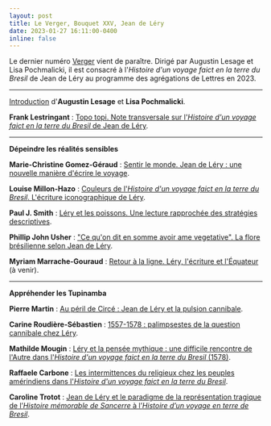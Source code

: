 ```yaml
---
layout: post
title: Le Verger, Bouquet XXV, Jean de Léry
date: 2023-01-27 16:11:00-0400
inline: false
---
```


Le dernier numéro [Verger](http://cornucopia16.com/blog/2023/01/06/bouquet-xxv-lhistoire-dun-voyage-faict-en-la-terre-du-bresil-de-jean-de-lery/) vient de paraître. Dirigé par Augustin Lesage et Lisa Pochmalicki, il est consacré à l'_Histoire d'un voyage faict en la terre du Bresil_ de Jean de Léry au programme des agrégations de Lettres en 2023.

***

[Introduction](http://cornucopia16.com/?p=11156) d'**Augustin Lesage** et **Lisa Pochmalicki**.

**Frank Lestringant** : [Topo topi. Note transversale sur l'*Histoire d'un voyage faict en la terre du Bresil* de Jean de Léry](http://cornucopia16.com/?p=11160).

***

**Dépeindre les réalités sensibles**

**Marie-Christine Gomez-Géraud** : [Sentir le monde. Jean de Léry : une nouvelle manière d'écrire le voyage](http://cornucopia16.com/blog/2022/12/13/marie-christine-gomez-geraud-sentir-le-monde-jean-de-lery-une-nouvelle-maniere-decrire-le-voyage/).

**Louise Millon-Hazo** : [Couleurs de l'_Histoire d'un voyage faict en la terre du Bresil_. L'écriture iconographique de Léry](http://cornucopia16.com/blog/2022/12/13/louise-millon-hazo-couleurs-de-lhistoire-dun-voyage-faict-en-la-terre-du-bresil-lecriture-iconographique-de-lery/).

**Paul J. Smith** : [Léry et les poissons. Une lecture rapprochée des stratégies descriptives](http://cornucopia16.com/blog/2022/12/13/paul-j-smith-lery-et-les-poissons-une-lecture-rapprochee-des-strategies-descriptives/).

**Phillip John Usher** : ["Ce qu'on dit en somme avoir ame vegetative". La flore brésilienne selon Jean de Léry](http://cornucopia16.com/blog/2022/12/13/phillip-j-usher-ce-quon-dit-en-somme-avoir-ame-vegetative-la-flore-bresilienne-selon-jean-de-lery/).

**Myriam Marrache-Gouraud** : [Retour à la ligne. Léry, l'écriture et l'Équateur](http://cornucopia16.com/blog/2023/01/01/myriam-marrache-gouraud-retour-a-la-ligne-lery-lecriture-et-lequateur/) (à venir).

***

**Appréhender les Tupinamba**

**Pierre Martin** : [Au péril de Circé : Jean de Léry et la pulsion cannibale](http://cornucopia16.com/blog/2022/12/21/pierre-martin-au-peril-de-circe-jean-de-lery-et-la-pulsion-cannibale/).

**Carine Roudière-Sébastien** : [1557-1578 : palimpsestes de la question cannibale chez Léry](http://cornucopia16.com/blog/2022/12/21/carine-roudiere-sebastien-1557-1578-palimpsestes-de-la-question-cannibale-chez-lery/).

**Mathilde Mougin** : [Léry et la pensée mythique : une difficile rencontre de l'Autre dans l'_Histoire d'un voyage faict en la terre du Bresil_ (1578)](http://cornucopia16.com/blog/2022/12/21/mathilde-mougin-lery-et-la-pensee-mythique-une-difficile-rencontre-de-lautre-dans-lhistoire-dun-voyage-faict-en-la-terre-du-bresil-1578/).

**Raffaele Carbone** : [Les intermittences du religieux chez les peuples amérindiens dans l'_Histoire d'un voyage faict en la terre du Bresil_](http://cornucopia16.com/blog/2023/01/06/raffaele-carbone-les-intermittences-du-religieux-chez-les-peuples-amerindiens-dans-lhistoire-dun-voyage-faict-en-la-terre-du-bresil/).

**Caroline Trotot** : [Jean de Léry et le paradigme de la représentation tragique de l’_Histoire mémorable de Sancerre_ à l’_Histoire d’un voyage en terre de Bresil_](http://cornucopia16.com/blog/2023/01/05/caroline-trotot-jean-de-lery-et-le-paradigme-de-la-representation-tragique-de-lhistoire-memorable-de-sancerre-a-lhistoire-dun-voyage-en-terre-de-bresil/).
